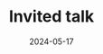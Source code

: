 ---
collection: talks
date: 2024-05-17
title: "Invited talk"
venue: "SMC 2024 - 6th International Workshop on Sequential Monte Carlo Methods"
location: "Edinburgh, UK"
# paperurl: 
slidesurl: 'http://sarapv.github.io/files/slides/2024_SMC.pdf'
videourl: 'https://www.youtube.com/watch?v=CM45gA4XZ5w'
# abstract: 
---